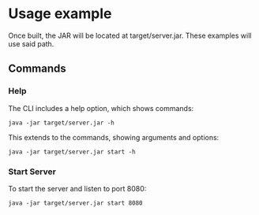# Usage example

Once built, the JAR will be located at target/server.jar. These examples will use said path.

## Commands

### Help

The CLI includes a help option, which shows commands:

```
java -jar target/server.jar -h
```

This extends to the commands, showing arguments and options:

```
java -jar target/server.jar start -h
```

### Start Server

To start the server and listen to port 8080:

```
java -jar target/server.jar start 8080
```
